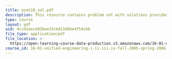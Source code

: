 ```yaml
---
title: pset10_sol.pdf
description: This resource contains problem set with solutions provided by the professor.
type: course
layout: pdf
uid: 4ccd2aece02bee33cbd1166be4f54cbb
file_type: application/pdf
file_location: >-
  https://open-learning-course-data-production.s3.amazonaws.com/16-01-unified-engineering-i-ii-iii-iv-fall-2005-spring-2006/4ccd2aece02bee33cbd1166be4f54cbb_pset10_sol.pdf
course_id: 16-01-unified-engineering-i-ii-iii-iv-fall-2005-spring-2006
---
```

